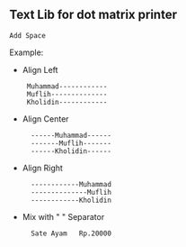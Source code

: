 ## Text Lib for dot matrix printer
    Add Space

 Example:
 - Align Left

        Muhammad------------
        Muflih--------------
        Kholidin------------

- Align Center

        ------Muhammad------
        -------Muflih-------
        ------Kholidin------

- Align Right

        ------------Muhammad
        --------------Muflih
        ------------Kholidin

- Mix with " " Separator

        Sate Ayam   Rp.20000